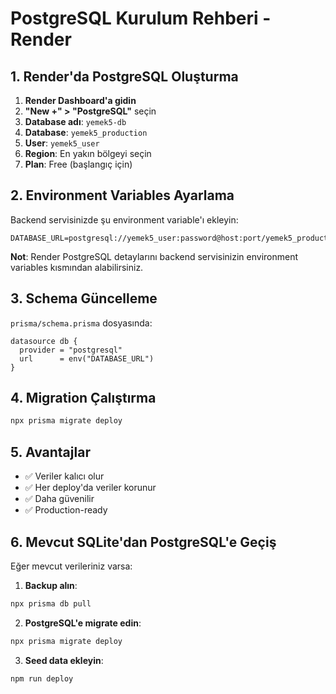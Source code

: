 # PostgreSQL Kurulum Rehberi - Render

## 1. Render'da PostgreSQL Oluşturma

1. **Render Dashboard'a gidin**
2. **"New +" > "PostgreSQL"** seçin
3. **Database adı**: `yemek5-db`
4. **Database**: `yemek5_production`
5. **User**: `yemek5_user`
6. **Region**: En yakın bölgeyi seçin
7. **Plan**: Free (başlangıç için)

## 2. Environment Variables Ayarlama

Backend servisinizde şu environment variable'ı ekleyin:

```
DATABASE_URL=postgresql://yemek5_user:password@host:port/yemek5_production
```

**Not**: Render PostgreSQL detaylarını backend servisinizin environment variables kısmından alabilirsiniz.

## 3. Schema Güncelleme

`prisma/schema.prisma` dosyasında:

```prisma
datasource db {
  provider = "postgresql"
  url      = env("DATABASE_URL")
}
```

## 4. Migration Çalıştırma

```bash
npx prisma migrate deploy
```

## 5. Avantajlar

- ✅ Veriler kalıcı olur
- ✅ Her deploy'da veriler korunur
- ✅ Daha güvenilir
- ✅ Production-ready

## 6. Mevcut SQLite'dan PostgreSQL'e Geçiş

Eğer mevcut verileriniz varsa:

1. **Backup alın**:
```bash
npx prisma db pull
```

2. **PostgreSQL'e migrate edin**:
```bash
npx prisma migrate deploy
```

3. **Seed data ekleyin**:
```bash
npm run deploy
``` 